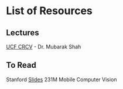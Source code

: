 # List of Resources
## Lectures 
[UCF CRCV](https://www.youtube.com/watch?v=5VyLAH8BhF8) - Dr. Mubarak Shah

## To Read
Stanford [Slides](https://web.stanford.edu/class/cs231m/lectures/lecture-7-optical-flow.pdf) 231M  Mobile Computer Vision

